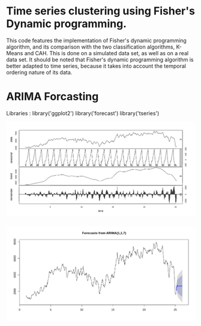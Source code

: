 # Time series clustering using Fisher's Dynamic programming.

This code features the implementation of Fisher's dynamic programming algorithm, and its comparison with the two classification algorithms, K-Means and CAH. This is done on a simulated data set, as well as on a real data set. It should be noted that Fisher's dynamic programming algorithm is better adapted to time series, because it takes into account the temporal ordering nature of its data.

# ARIMA  Forcasting 

Libraries : 
library('ggplot2')
library('forecast')
library('tseries')




![alt text](pic1.png)

#####

![alt text](pic2.png)

